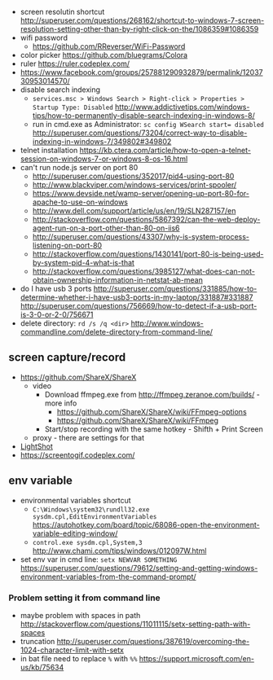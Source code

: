 - screen resolutin shortcut http://superuser.com/questions/268162/shortcut-to-windows-7-screen-resolution-setting-other-than-by-right-click-on-the/1086359#1086359
- wifi password
  - https://github.com/RReverser/WiFi-Password
- color picker https://github.com/bluegrams/Colora
- ruler https://ruler.codeplex.com/
- https://www.facebook.com/groups/257881290932879/permalink/1203730953014570/
- disable search indexing
  - `services.msc > Windows Search > Right-click > Properties > Startup Type: Disabled` http://www.addictivetips.com/windows-tips/how-to-permanently-disable-search-indexing-in-windows-8/
  - run in cmd.exe as Administrator: `sc config WSearch start= disabled` http://superuser.com/questions/73204/correct-way-to-disable-indexing-in-windows-7/349802#349802
- telnet installation https://kb.ctera.com/article/how-to-open-a-telnet-session-on-windows-7-or-windows-8-os-16.html
- can't run node.js server on port 80
  - http://superuser.com/questions/352017/pid4-using-port-80
  - http://www.blackviper.com/windows-services/print-spooler/
  - https://www.devside.net/wamp-server/opening-up-port-80-for-apache-to-use-on-windows
  - http://www.dell.com/support/article/us/en/19/SLN287157/en
  - http://stackoverflow.com/questions/5867392/can-the-web-deploy-agent-run-on-a-port-other-than-80-on-iis6
  - http://superuser.com/questions/43307/why-is-system-process-listening-on-port-80
  - http://stackoverflow.com/questions/1430141/port-80-is-being-used-by-system-pid-4-what-is-that
  - http://stackoverflow.com/questions/3985127/what-does-can-not-obtain-ownership-information-in-netstat-ab-mean
- do I have usb 3 ports http://superuser.com/questions/331885/how-to-determine-whether-i-have-usb3-ports-in-my-laptop/331887#331887 http://superuser.com/questions/756669/how-to-detect-if-a-usb-port-is-3-0-or-2-0/756671
- delete directory: `rd /s /q <dir>` http://www.windows-commandline.com/delete-directory-from-command-line/

## screen capture/record
  - https://github.com/ShareX/ShareX
    - video
      - Download ffmpeg.exe from http://ffmpeg.zeranoe.com/builds/ - more info
        - https://github.com/ShareX/ShareX/wiki/FFmpeg-options
        - https://github.com/ShareX/ShareX/wiki/FFmpeg
      - Start/stop recording with the same hotkey - Shifth + Print Screen
    - proxy - there are settings for that
  - [LightShot](https://app.prntscr.com)
  - https://screentogif.codeplex.com/

## env variable

- environmental variables shortcut
  - `C:\Windows\system32\rundll32.exe sysdm.cpl,EditEnvironmentVariables` https://autohotkey.com/board/topic/68086-open-the-environment-variable-editing-window/
  - `control.exe sysdm.cpl,System,3` http://www.chami.com/tips/windows/012097W.html
- set env var in cmd line: `setx NEWVAR SOMETHING` https://superuser.com/questions/79612/setting-and-getting-windows-environment-variables-from-the-command-prompt/

### Problem setting it from command line

- maybe problem with spaces in path http://stackoverflow.com/questions/11011115/setx-setting-path-with-spaces
- truncation http://superuser.com/questions/387619/overcoming-the-1024-character-limit-with-setx
- in bat file need to replace `%` with `%%` https://support.microsoft.com/en-us/kb/75634

